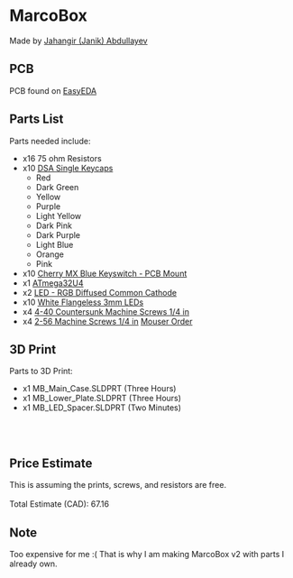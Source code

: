 # MarcoBox
Made by [Jahangir (Janik) Abdullayev](https://janikthepanic.github.io/)

## PCB
PCB found on [EasyEDA](https://easyeda.com/jk4abdl/macrobox)

## Parts List
Parts needed include:
* x16 75 ohm Resistors
* x10 [DSA Single Keycaps](https://mechbox.co.uk/collections/single-keycaps/products/dsa-single-keycaps?variant=12594593792042)
	* Red
	* Dark Green
	* Yellow
	* Purple
	* Light Yellow
	* Dark Pink
	* Dark Purple
	* Light Blue
	* Orange
	* Pink
* x10 [Cherry MX Blue Keyswitch - PCB Mount](https://mechanicalkeyboards.com/shop/index.php?l=product_detail&p=1041)
* x1 [ATmega32U4](https://www.microchip.com/wwwproducts/en/ATmega32u4)
* x2 [LED - RGB Diffused Common Cathode](https://www.sparkfun.com/products/9264)
* x10 [White Flangeless 3mm LEDs](https://www.digikey.com/products/en?mpart=VAOL-3MWY4&v=28)
* x4 [4-40 Countersunk Machine Screws 1/4 in](https://www.homedepot.com/p/Everbilt-4-40-x-1-1-4-in-Phillips-Flat-Head-Machine-Screws-6-Pack-28281/202706116)
* x4 [2-56 Machine Screws 1/4 in](https://www.homedepot.com/p/2-56-x-1-4-in-Phillips-Slotted-Combination-Drive-Round-Head-Machine-Screws-Zinc-Plated-in-Steel-100-Pack-9002676/310889508)
[Mouser Order](https://www.mouser.ca/ProjectManager/ProjectDetail.aspx?AccessID=55a6c28294)

## 3D Print
Parts to 3D Print:
* x1 MB_Main_Case.SLDPRT (Three Hours)
* x1 MB_Lower_Plate.SLDPRT (Three Hours)
* x1 MB_LED_Spacer.SLDPRT (Two Minutes)

<br>
<br>

## Price Estimate
This is assuming the prints, screws, and resistors are free.
<br>
<br>
Total Estimate (CAD): 67.16

## Note
Too expensive for me :(
That is why I am making MarcoBox v2 with parts I already own.
